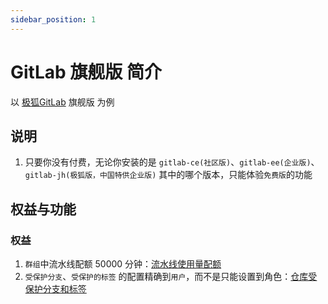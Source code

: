 ```yaml
---
sidebar_position: 1
---
```


# GitLab 旗舰版 简介

以 [极狐GitLab](https://jihulab.com) 旗舰版 为例

## 说明

1. 只要你没有付费，无论你安装的是 `gitlab-ce(社区版)`、`gitlab-ee(企业版)`、`gitlab-jh(极狐版，中国特供企业版)`
   其中的哪个版本，只能体验`免费版`的功能

## 权益与功能

### 权益

1. `群组`中流水线配额 50000 分钟：[流水线使用量配额](pipelines-quota-tab.md)
2. `受保护分支`、`受保护的标签` 的配置精确到`用户`，而不是只能设置到角色：[仓库受保护分支和标签](repository-protected-branches-tags.md)
